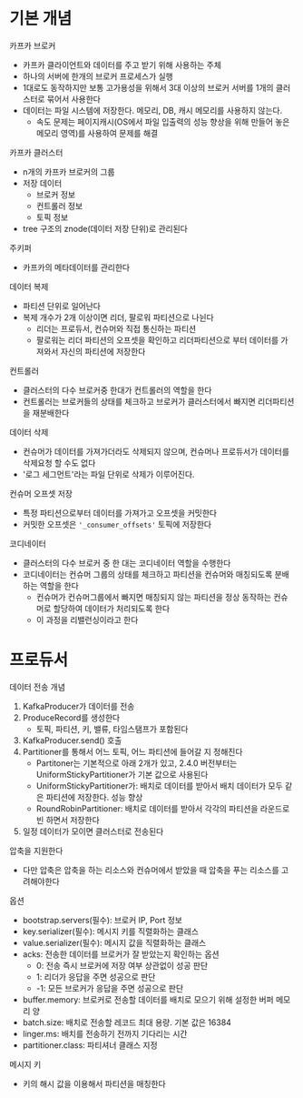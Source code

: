 # 기본 개념
카프카 브로커
- 카프카 클라이언트와 데이터를 주고 받기 위해 사용하는 주체
- 하나의 서버에 한개의 브로커 프로세스가 실행
- 1대로도 동작하지만 보통 고가용성을 위해서 3대 이상의 브로커 서버를 1개의 클러스터로 묶어서 사용한다
- 데이터는 파일 시스템에 저장한다. 메모리, DB, 캐시 메모리를 사용하지 않는다. 
   - 속도 문제는 페이지캐시(OS에서 파일 입출력의 성능 향상을 위해 만들어 놓은 메모리 영역)를 사용하여 문제를 해결

카프카 클러스터
- n개의 카프카 브로커의 그룹
- 저장 데이터
   - 브로커 정보
   - 컨트롤러 정보
   - 토픽 정보
- tree 구조의 znode(데이터 저장 단위)로 관리된다

주키퍼
- 카프카의 메타데이터를 관리한다

데이터 복제
- 파티션 단위로 일어난다
- 복제 개수가 2개 이상이면 리더, 팔로워 파티션으로 나뉜다
   - 리더는 프로듀서, 컨슈머와 직접 통신하는 파티션
   - 팔로워는 리더 파티션의 오프셋을 확인하고 리더파티션으로 부터 데이터를 가져와서 자신의 파티션에 저장한다

컨트롤러
- 클러스터의 다수 브로커중 한대가 컨트롤러의 역할을 한다
- 컨트롤러는 브로커들의 상태를 체크하고 브로커가 클러스터에서 빠지면 리더파티션을 재분배한다

데이터 삭제
- 컨슈머가 데이터를 가져가더라도 삭제되지 않으며, 컨슈머나 프로듀서가 데이터를 삭제요청 할 수도 없다
- '로그 세그먼트'라는 파일 단위로 삭제가 이루어진다.

컨슈머 오프셋 저장
- 특정 파티션으로부터 데이터를 가져가고 오프셋을 커밋한다
- 커밋한 오프셋은 `'_consumer_offsets'` 토픽에 저장한다

코디네이터
- 클러스터의 다수 브로커 중 한 대는 코디네이터 역할을 수행한다
- 코디네이터는 컨슈머 그룹의 상태를 체크하고 파티션을 컨슈머와 매칭되도록 분배하는 역할을 한다
   - 컨슈머가 컨슈머그룹에서 빠지면 매칭되지 않는 파티션을 정상 동작하는 컨슈머로 할당하여 데이터가 처리되도록 한다
   - 이 과정을 리밸런싱이라고 한다

# 프로듀서
데이터 전송 개념
1. KafkaProducer가 데이터를 전송
2. ProduceRecord를 생성한다
   - 토픽, 파티션, 키, 밸류, 타임스탬프가 포함된다
3. KafkaProducer.send() 호출
4. Partitioner를 통해서 어느 토픽, 어느 파티션에 들어갈 지 정해진다
   - Partitoner는 기본적으로 아래 2개가 있고, 2.4.0 버전부터는 UniformStickyPartitioner가 기본 값으로 사용된다
   - UniformStickyPartitioner가: 배치로 데이터를 받아서 배치 데이터가 모두 같은 파티션에 저장한다. 성능 향상
   - RoundRobinPartitioner: 배치로 데이터를 받아서 각각의 파티션을 라운드로빈 하면서 저장한다
5. 일정 데이터가 모이면 클러스터로 전송된다

압축을 지원한다
- 다만 압축은 압축을 하는 리소스와 컨슈머에서 받았을 때 압축을 푸는 리소스를 고려해야한다

옵션
- bootstrap.servers(필수): 브로커 IP, Port 정보
- key.serializer(필수): 메시지 키를 직렬화하는 클래스
- value.serializer(필수): 메시지 값을 직렬화하는 클래스
- acks: 전송한 데이터를 브로커가 잘 받았는지 확인하는 옵션
   - 0: 전송 즉시 브로커에 저장 여부 상관없이 성공 판단
   - 1: 리더가 응답을 주면 성공으로 판단
   - -1: 모든 브로커가 응답을 주면 성공으로 판단
- buffer.memory: 브로커로 전송할 데이터를 배치로 모으기 위해 설정한 버퍼 메모리 양
- batch.size: 배치로 전송할 레코드 최대 용량. 기본 값은 16384
- linger.ms: 배치를 전송하기 전까지 기다리는 시간
- partitioner.class: 파티셔너 클래스 지정

메시지 키
- 키의 해시 값을 이용해서 파티션을 매칭한다